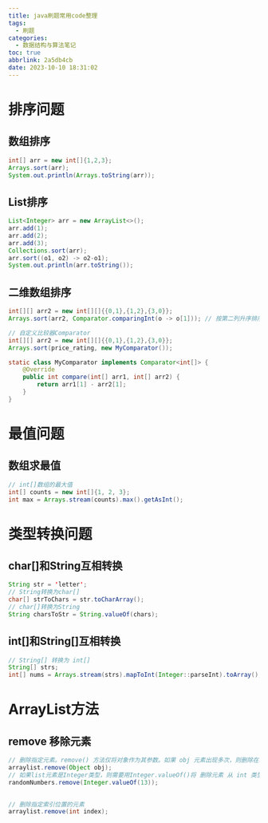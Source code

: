 ```yaml
---
title: java刷题常用code整理
tags:
  - 刷题
categories:
  - 数据结构与算法笔记
toc: true
abbrlink: 2a5db4cb
date: 2023-10-10 18:31:02
---
```


# 排序问题
## 数组排序
```java
int[] arr = new int[]{1,2,3};
Arrays.sort(arr);
System.out.println(Arrays.toString(arr));
```

## List排序
```java
List<Integer> arr = new ArrayList<>();
arr.add(1);
arr.add(2);
arr.add(3);
Collections.sort(arr);
arr.sort((o1, o2) -> o2-o1);
System.out.println(arr.toString());
```

## 二维数组排序
```java
int[][] arr2 = new int[][]{{0,1},{1,2},{3,0}};
Arrays.sort(arr2, Comparator.comparingInt(o -> o[1])); // 按第二列升序排序
```
```java
// 自定义比较器Comparator
int[][] arr2 = new int[][]{{0,1},{1,2},{3,0}};
Arrays.sort(price_rating, new MyComparator());

static class MyComparator implements Comparator<int[]> {
	@Override
	public int compare(int[] arr1, int[] arr2) {
		return arr1[1] - arr2[1];
	}
}
```
        
# 最值问题
## 数组求最值
```java
// int[]数组的最大值
int[] counts = new int[]{1, 2, 3};
int max = Arrays.stream(counts).max().getAsInt();
```

# 类型转换问题
## char[]和String互相转换
```java
String str = 'letter';
// String转换为char[]
char[] strToChars = str.toCharArray();
// char[]转换为String
String charsToStr = String.valueOf(chars);
```

## int[]和String[]互相转换
```java
// String[] 转换为 int[]
String[] strs;
int[] nums = Arrays.stream(strs).mapToInt(Integer::parseInt).toArray();
```

# ArrayList方法
## remove 移除元素
```java
// 删除指定元素。remove() 方法仅将对象作为其参数。如果 obj 元素出现多次，则删除在动态数组中最第一次出现的元素。
arraylist.remove(Object obj);
// 如果list元素是Integer类型，则需要用Integer.valueOf()将 删除元素 从 int 类型转变成一个 Integer 对象。
randomNumbers.remove(Integer.valueOf(13));

        
// 删除指定索引位置的元素
arraylist.remove(int index);
```